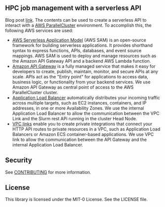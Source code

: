 ## HPC job management with a serverless API
Blog post [link](https://aws.amazon.com/blogs/hpc/how-to-manage-hpc-jobs-using-a-serverless-api/).
The contents can be used to create a serverless API to interact with a [AWS ParallelCluster](https://aws.amazon.com/hpc/parallelcluster/) environment. To accomplish this, the following AWS services are used:

* [AWS Serverless Application Model](https://aws.amazon.com/serverless/sam/) (AWS SAM) is an open-source framework for building serverless applications. It provides shorthand syntax to express functions, APIs, databases, and event source mappings.  AWS SAM is used to deploy and manage resources such as the Amazon API Gateway API and a backend AWS Lambda function.
* [Amazon API Gateway](https://aws.amazon.com/api-gateway/) is a fully managed service that makes it easy for developers to create, publish, maintain, monitor, and secure APIs at any scale. APIs act as the "Entry point" for applications to access data, business logic, or functionality from your backend services. We use Amazon API Gateway as central point of access to the AWS ParallelCluster cluster.
* [Application Load Balancer](https://docs.aws.amazon.com/elasticloadbalancing/latest/application/introduction.html) automatically distributes your incoming traffic across multiple targets, such as EC2 instances, containers, and IP addresses, in one or more Availability Zones. We use the internal Application Load Balancer to allow the communication between the VPC Link and the Slurm rest APi running in the cluster Head Node.
* [VPC links](https://docs.aws.amazon.com/apigateway/latest/developerguide/http-api-vpc-links.html) enable you to create private integrations that connect your HTTP API routes to private resources in a VPC, such as Application Load Balancers or Amazon ECS container-based applications. We use VPC link to allow the communication between the API Gateway and the internal Application Load Balancer.


## Security

See [CONTRIBUTING](CONTRIBUTING.md#security-issue-notifications) for more information.

## License

This library is licensed under the MIT-0 License. See the LICENSE file.

